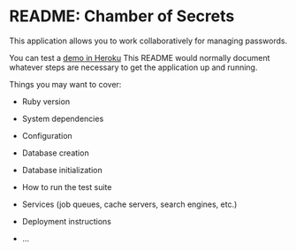 # README: Chamber of Secrets

This application allows you to work collaboratively for managing passwords.

You can test a [demo in Heroku](chamberofsecrets.herokuapp.com)
This README would normally document whatever steps are necessary to get the
application up and running.

Things you may want to cover:

* Ruby version

* System dependencies

* Configuration

* Database creation

* Database initialization

* How to run the test suite

* Services (job queues, cache servers, search engines, etc.)

* Deployment instructions

* ...
